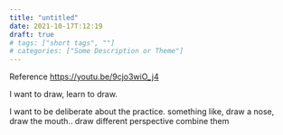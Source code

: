 ```yaml
---
title: "untitled"
date: 2021-10-17T:12:19
draft: true
# tags: ["short tags", ""]
# categories: ["Some Description or Theme"]
---
```


Reference
https://youtu.be/9cjo3wiO_j4

I want to draw, learn to draw. 

I want to be deliberate about the practice. something like, draw a nose, draw the mouth.. draw different perspective
combine them

